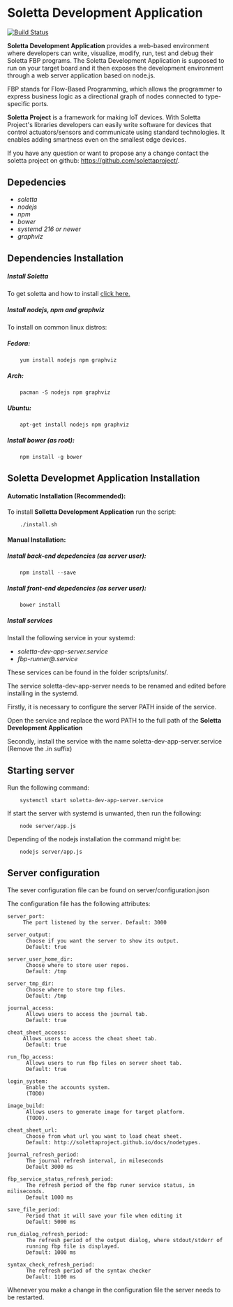 # Soletta Development Application

[![Build Status](https://travis-ci.org/solettaproject/soletta-dev-app.svg)](https://travis-ci.org/solettaproject/soletta-dev-app)

**Soletta Development Application** provides a web-based environment where developers can write, visualize, modify, run, test and debug their Soletta FBP programs. The Soletta Development Application is supposed to run on your target board and it then exposes the development environment through a web server application based on node.js.

FBP stands for Flow-Based Programming, which allows the programmer to express
business logic as a directional graph of nodes connected to type-specific ports.

**Soletta Project** is a framework for making IoT devices.
With Soletta Project's libraries developers can easily write software for
devices that control actuators/sensors and communicate using standard
technologies.
It enables adding smartness even on the smallest edge devices.

If you have any question or want to propose any a change contact the soletta
project on github: https://github.com/solettaproject/.

## Depedencies
 - *soletta*
 - *nodejs*
 - *npm*
 - *bower*
 - *systemd 216 or newer*
 - *graphviz*

## Dependencies Installation

##### Install Soletta

To get soletta and how to install [click here.](https://github.com/solettaproject/soletta/wiki#packages)

##### Install nodejs, npm and graphviz

To install on common linux distros:

##### Fedora:
        yum install nodejs npm graphviz

##### Arch:
        pacman -S nodejs npm graphviz

##### Ubuntu:
        apt-get install nodejs npm graphviz

##### Install bower (as root):
        npm install -g bower

## Soletta Developmet Application Installation

#### Automatic Installation (Recommended):

To install **Solletta Development Application** run the script:

        ./install.sh

#### Manual Installation:

##### Install back-end depedencies (as server user):
        npm install --save

##### Install front-end depedencies (as server user):
        bower install

##### Install services
Install the following service in your systemd:
 - *soletta-dev-app-server.service*
 - *fbp-runner@.service*

These services can be found in the folder scripts/units/.

The service soletta-dev-app-server needs to be renamed and edited before installing in the systemd.

Firstly, it is necessary to configure the server PATH inside of the service.

Open the service and replace the word PATH to the full path of the **Soletta Development Application**

Secondly, install the service with the name soletta-dev-app-server.service (Remove the .in suffix)


## Starting server
Run the following command:

        systemctl start soletta-dev-app-server.service

If start the server with systemd is unwanted, then run the following:

        node server/app.js

Depending of the nodejs installation the command might be:

        nodejs server/app.js

## Server configuration

The sever configuration file can be found on server/configuration.json

The configuration file has the following attributes:

    server_port:
         The port listened by the server. Default: 3000

    server_output:
          Choose if you want the server to show its output.
          Default: true

    server_user_home_dir:
          Choose where to store user repos.
          Default: /tmp

    server_tmp_dir:
          Choose where to store tmp files.
          Default: /tmp

    journal_access:
          Allows users to access the journal tab.
          Default: true

    cheat_sheet_access:
         Allows users to access the cheat sheet tab.
          Default: true

    run_fbp_access:
          Allows users to run fbp files on server sheet tab.
          Default: true

    login_system:
          Enable the accounts system.
          (TODO)

    image_build:
          Allows users to generate image for target platform.
          (TODO).

    cheat_sheet_url:
          Choose from what url you want to load cheat sheet.
          Default: http://solettaproject.github.io/docs/nodetypes.

    journal_refresh_period:
          The journal refresh interval, in mileseconds
          Default 3000 ms

    fbp_service_status_refresh_period:
          The refresh period of the fbp runer service status, in miliseconds.
          Default 1000 ms

    save_file_period:
          Period that it will save your file when editing it
          Default: 5000 ms

    run_dialog_refresh_period:
          The refresh period of the output dialog, where stdout/stderr of
          running fbp file is displayed.
          Default: 1000 ms

    syntax_check_refresh_period:
          The refresh period of the syntax checker
          Default: 1100 ms

Whenever you make a change in the configuration file the server needs
to be restarted.
